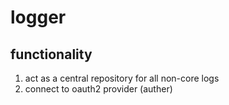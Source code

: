 # logger

## functionality
1. act as a central repository for all non-core logs
2. connect to oauth2 provider (auther)
